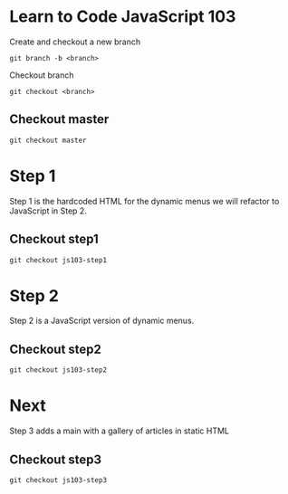 # Learn to Code JavaScript 103

Create and checkout a new branch

    git branch -b <branch>

Checkout branch

    git checkout <branch>

## Checkout master

    git checkout master

# Step 1
Step 1 is the hardcoded HTML for the dynamic menus we will refactor to JavaScript in Step 2.

## Checkout step1

    git checkout js103-step1

# Step 2
Step 2 is a JavaScript version of dynamic menus.

## Checkout step2

    git checkout js103-step2

# Next
Step 3 adds a main with a gallery of articles in static HTML

## Checkout step3

    git checkout js103-step3
